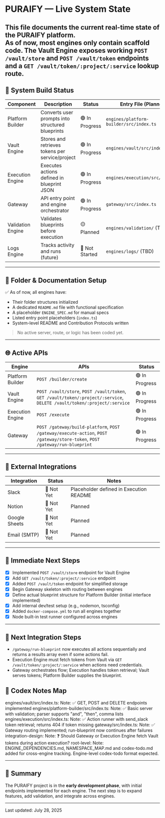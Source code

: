 # PURAIFY — Live System State

This file documents the current **real-time** state of the PURAIFY platform.  
As of now, most engines only contain scaffold code. The Vault Engine exposes working `POST /vault/store` and `POST /vault/token` endpoints and a `GET /vault/token/:project/:service` lookup route.
---

## 🧱 System Build Status

| Component           | Description                                  | Status       | Entry File (Planned)              |
|---------------------|----------------------------------------------|--------------|-----------------------------------|
| Platform Builder    | Converts user prompts into structured blueprints | 🟢 In Progress | `engines/platform-builder/src/index.ts` |
| Vault Engine        | Stores and retrieves tokens per service/project | 🟢 In Progress | `engines/vault/src/index.ts`      |
| Execution Engine    | Executes actions defined in blueprint JSON     | 🟢 In Progress | `engines/execution/src/index.ts`  |
| Gateway             | API entry point and engine orchestrator        | 🟢 In Progress | `gateway/src/index.ts`            |
| Validation Engine   | Validates blueprints before execution          | 🟡 Planned     | `engines/validation/` (TBD)       |
| Logs Engine         | Tracks activity and runs (future)              | 🔲 Not Started | `engines/logs/` (TBD)             |

---

## 📂 Folder & Documentation Setup

✅ As of now, all engines have:
- Their folder structures initialized
- A dedicated `README.md` file with functional specification
- A placeholder `ENGINE_SPEC.md` for manual specs
- Listed entry point placeholders (`index.ts`)
- System-level README and Contribution Protocols written

> No active server, route, or logic has been coded yet.

---

## 🌐 Active APIs

| Engine            | APIs            | Status       |
|-------------------|------------------|--------------|
| Platform Builder  | `POST /builder/create` | 🟢 In Progress |
| Vault Engine      | `POST /vault/store`, `POST /vault/token`, `GET /vault/token/:project/:service`, `DELETE /vault/token/:project/:service` | 🟢 In Progress |
| Execution Engine  | `POST /execute` | 🟢 In Progress |
| Gateway           | `POST /gateway/build-platform`, `POST /gateway/execute-action`, `POST /gateway/store-token`, `POST /gateway/run-blueprint` | 🟢 In Progress |

---

## 🔌 External Integrations

| Integration    | Status     | Notes |
|----------------|------------|-------|
| Slack          | 🔲 Not Yet | Placeholder defined in Execution README |
| Notion         | 🔲 Not Yet | Planned |
| Google Sheets  | 🔲 Not Yet | Planned |
| Email (SMTP)   | 🔲 Not Yet | Planned |

---

## 🚧 Immediate Next Steps

- [x] Implemented `POST /vault/store` endpoint for Vault Engine
- [x] Add `GET /vault/token/:project/:service` endpoint
- [x] Added `POST /vault/token` endpoint for simplified storage
- [x] Begin Gateway skeleton with routing between engines
- [x] Define actual blueprint structure for Platform Builder (initial interface implemented)
- [x] Add internal dev/test setup (e.g., nodemon, tsconfig)
- [x] Added `docker-compose.yml` to run all engines together
- [x] Node built-in test runner configured across engines

---
## 🔄 Next Integration Steps
- `/gateway/run-blueprint` now executes all actions sequentially and returns a results array even if some actions fail.
- Execution Engine must fetch tokens from Vault via `GET /vault/token/:project/:service` when actions need credentials.
- Gateway orchestrates flow; Execution handles token retrieval; Vault serves tokens; Platform Builder supplies the blueprint.


## 🧠 Codex Notes Map
engines/vault/src/index.ts:
  Note: ✅ GET, POST and DELETE endpoints implemented
engines/platform-builder/src/index.ts:
  Note: ✅ Basic server with validation; parser supports "and", "then", comma lists
engines/execution/src/index.ts:
  Note: ✅ Action runner with send_slack token retrieval; returns 404 if token missing
gateway/src/index.ts:
  Note: ✅ Gateway routing implemented; run-blueprint now continues after failures
integration-design:
  Note: ❓ Should Gateway or Execution Engine fetch Vault tokens during action execution?
root-level:
  Note: ENGINE_DEPENDENCIES.md, NAMESPACE_MAP.md and codex-todo.md added for cross-engine tracking. Engine-level codex-todo format expected.

---

## 🧭 Summary

The PURAIFY project is in the **early development phase**, with initial endpoints implemented for each engine.
The next step is to expand features, add validation, and integrate across engines.

---

Last updated: July 28, 2025
